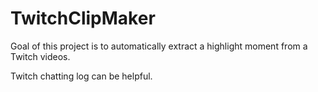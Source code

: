 # TwitchClipMaker

Goal of this project is to automatically extract a highlight moment from a Twitch videos.

Twitch chatting log can be helpful.

